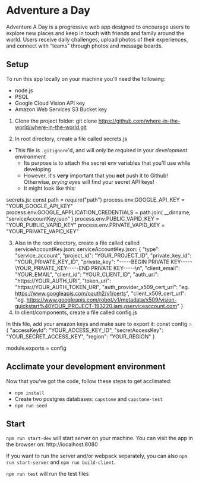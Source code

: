 # Adventure a Day

Adventure A Day is a progressive web app designed to encourage users to explore new places and keep in touch with friends and family around the world. Users receive daily challenges, upload photos of their experiences, and connect with “teams” through photos and message boards.

## Setup

To run this app locally on your machine you'll need the following:

* node.js
* PSQL
* Google Cloud Vision API key 
* Amazon Web Services S3 Bucket key 

1. Clone the project folder:
git clone https://github.com/where-in-the-world/where-in-the-world.git

2. In root directory, create a file called secrets.js
* This file is `.gitignore`'d, and will *only* be required in your *development* environment
  * Its purpose is to attach the secret env variables that you'll use while developing
  * However, it's **very** important that you **not** push it to Github! Otherwise, *prying eyes* will find your secret API keys!
  * It might look like this:

secrets.js: 
const path = require("path")
process.env.GOOGLE_API_KEY = "YOUR_GOOGLE_API_KEY"
process.env.GOOGLE_APPLICATION_CREDENTIALS = path.join(
  __dirname,
  "serviceAccountKey.json"
)
process.env.PUBLIC_VAPID_KEY =
  "YOUR_PUBLIC_VAPID_KEY"
process.env.PRIVATE_VAPID_KEY = "YOUR_PRIVATE_VAPID_KEY"

3. Also in the root directory, create a file called called serviceAccountKey.json:
serviceAccountKey.json: 
{
    "type": "service_account",
    "project_id": "YOUR_PROJECT_ID",
    "private_key_id": "YOUR_PRIVATE_KEY_ID",
    "private_key": "-----BEGIN PRIVATE KEY-----\YOUR_PRIVATE_KEY-----END PRIVATE KEY-----\n",
    "client_email": "YOUR_EMAIL",
    "client_id": "YOUR_CLIENT_ID",
    "auth_uri": "https://YOUR_AUTH_URI",
    "token_uri": "https://YOUR_AUTH_TOKEN_URI",
    "auth_provider_x509_cert_url": "eg. https://www.googleapis.com/oauth2/v1/certs",
    "client_x509_cert_url": "eg. https://www.googleapis.com/robot/v1/metadata/x509/vision-quickstart%40YOUR_PROJECT-193220.iam.gserviceaccount.com"
  }
4. In client/components, create a file called config.js

In this file, add your amazon keys and make sure to export it: 
const config = { "accessKeyId": "YOUR_ACCESS_KEY_ID", "secretAccessKey": "YOUR_SECRET_ACCESS_KEY", "region": "YOUR_REGION" }

module.exports = config

## Acclimate your development environment

Now that you've got the code, follow these steps to get acclimated:

* `npm install`
* Create two postgres databases: `capstone` and `capstone-test` 
* `npm run seed`


## Start

`npm run start-dev` will start server on your machine. You can visit the app in the browser on: http://localhost:8080

If you want to run the server and/or webpack separately, you can also `npm run start-server` and `npm run build-client`.

`npm run test` will run the test files 


